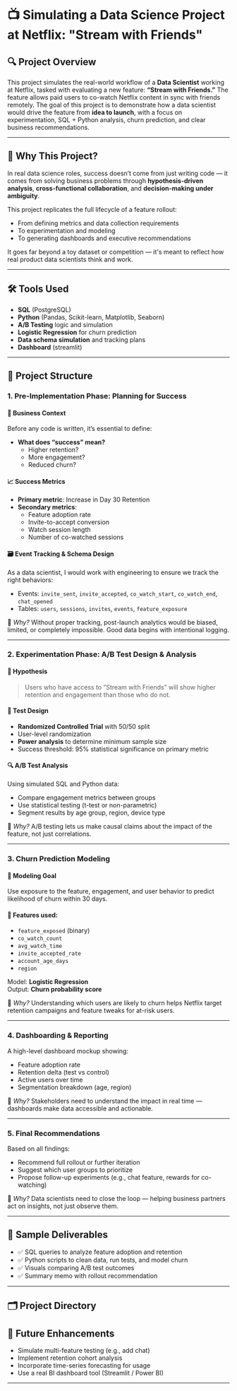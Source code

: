 # 📺 Simulating a Data Science Project at Netflix: "Stream with Friends"

## 🔍 Project Overview

This project simulates the real-world workflow of a **Data Scientist** working at Netflix, tasked with evaluating a new feature: **“Stream with Friends.”** The feature allows paid users to co-watch Netflix content in sync with friends remotely. The goal of this project is to demonstrate how a data scientist would drive the feature from **idea to launch**, with a focus on experimentation, SQL + Python analysis, churn prediction, and clear business recommendations.

---

## 🧠 Why This Project?

In real data science roles, success doesn’t come from just writing code — it comes from solving business problems through **hypothesis-driven analysis**, **cross-functional collaboration**, and **decision-making under ambiguity**.

This project replicates the full lifecycle of a feature rollout:
- From defining metrics and data collection requirements
- To experimentation and modeling
- To generating dashboards and executive recommendations

It goes far beyond a toy dataset or competition — it's meant to reflect how real product data scientists think and work.

---

## 🛠️ Tools Used

- **SQL** (PostgreSQL)
- **Python** (Pandas, Scikit-learn, Matplotlib, Seaborn)
- **A/B Testing** logic and simulation
- **Logistic Regression** for churn prediction
- **Data schema simulation** and tracking plans
- **Dashboard** (streamlit)

---

## 🧭 Project Structure

### **1. Pre-Implementation Phase: Planning for Success**

#### 🧩 Business Context
Before any code is written, it’s essential to define:
- **What does “success” mean?**
  - Higher retention?
  - More engagement?
  - Reduced churn?

#### 📈 Success Metrics
- **Primary metric**: Increase in Day 30 Retention
- **Secondary metrics**: 
  - Feature adoption rate
  - Invite-to-accept conversion
  - Watch session length
  - Number of co-watched sessions

#### 🗃️ Event Tracking & Schema Design
As a data scientist, I would work with engineering to ensure we track the right behaviors:
- Events: `invite_sent`, `invite_accepted`, `co_watch_start`, `co_watch_end`, `chat_opened`
- Tables: `users`, `sessions`, `invites`, `events`, `feature_exposure`

📎 _Why?_ Without proper tracking, post-launch analytics would be biased, limited, or completely impossible. Good data begins with intentional logging.

---

### **2. Experimentation Phase: A/B Test Design & Analysis**

#### 🎯 Hypothesis
> Users who have access to “Stream with Friends” will show higher retention and engagement than those who do not.

#### 🧪 Test Design
- **Randomized Controlled Trial** with 50/50 split
- User-level randomization
- **Power analysis** to determine minimum sample size
- Success threshold: 95% statistical significance on primary metric

#### 🔍 A/B Test Analysis
Using simulated SQL and Python data:
- Compare engagement metrics between groups
- Use statistical testing (t-test or non-parametric)
- Segment results by age group, region, device type

📎 _Why?_ A/B testing lets us make causal claims about the impact of the feature, not just correlations.

---

### **3. Churn Prediction Modeling**

#### 🤖 Modeling Goal
Use exposure to the feature, engagement, and user behavior to predict likelihood of churn within 30 days.

#### 🔢 Features used:
- `feature_exposed` (binary)
- `co_watch_count`
- `avg_watch_time`
- `invite_accepted_rate`
- `account_age_days`
- `region`

Model: **Logistic Regression**  
Output: **Churn probability score**

📎 _Why?_ Understanding which users are likely to churn helps Netflix target retention campaigns and feature tweaks for at-risk users.

---

### **4. Dashboarding & Reporting**

A high-level dashboard mockup showing:
- Feature adoption rate
- Retention delta (test vs control)
- Active users over time
- Segmentation breakdown (age, region)

📎 _Why?_ Stakeholders need to understand the impact in real time — dashboards make data accessible and actionable.

---

### **5. Final Recommendations**

Based on all findings:
- Recommend full rollout or further iteration
- Suggest which user groups to prioritize
- Propose follow-up experiments (e.g., chat feature, rewards for co-watching)

📎 _Why?_ Data scientists need to close the loop — helping business partners act on insights, not just observe them.

---

## 🧪 Sample Deliverables

- ✅ SQL queries to analyze feature adoption and retention
- ✅ Python scripts to clean data, run tests, and model churn
- ✅ Visuals comparing A/B test outcomes
- ✅ Summary memo with rollout recommendation

---

## 🗂️ Project Directory

## 🚀 Future Enhancements

- Simulate multi-feature testing (e.g., add chat)
- Implement retention cohort analysis
- Incorporate time-series forecasting for usage
- Use a real BI dashboard tool (Streamlit / Power BI)

---
